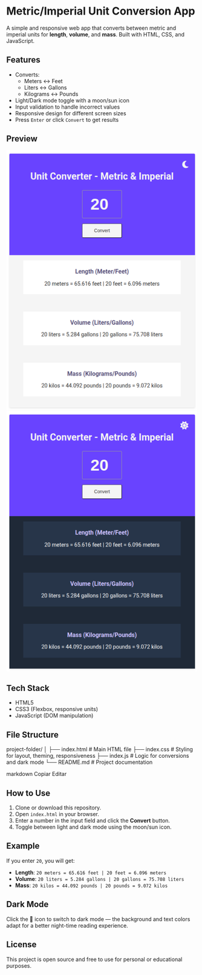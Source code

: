 # Metric/Imperial Unit Conversion App

A simple and responsive web app that converts between metric and imperial units for **length**, **volume**, and **mass**. Built with HTML, CSS, and JavaScript.

## Features

- Converts:
  - Meters ↔ Feet
  - Liters ↔ Gallons
  - Kilograms ↔ Pounds
- Light/Dark mode toggle with a moon/sun icon
- Input validation to handle incorrect values
- Responsive design for different screen sizes
- Press `Enter` or click `Convert` to get results

## Preview

![alt text](image.png)
![alt text](image-1.png)

## Tech Stack

- HTML5
- CSS3 (Flexbox, responsive units)
- JavaScript (DOM manipulation)

## File Structure

project-folder/
│
├── index.html # Main HTML file
├── index.css # Styling for layout, theming, responsiveness
├── index.js # Logic for conversions and dark mode
└── README.md # Project documentation

markdown
Copiar
Editar

## How to Use

1. Clone or download this repository.
2. Open `index.html` in your browser.
3. Enter a number in the input field and click the **Convert** button.
4. Toggle between light and dark mode using the moon/sun icon.

## Example

If you enter `20`, you will get:

- **Length**: `20 meters = 65.616 feet | 20 feet = 6.096 meters`
- **Volume**: `20 liters = 5.284 gallons | 20 gallons = 75.708 liters`
- **Mass**: `20 kilos = 44.092 pounds | 20 pounds = 9.072 kilos`

## Dark Mode

Click the 🌙 icon to switch to dark mode — the background and text colors adapt for a better night-time reading experience.

## License

This project is open source and free to use for personal or educational purposes.